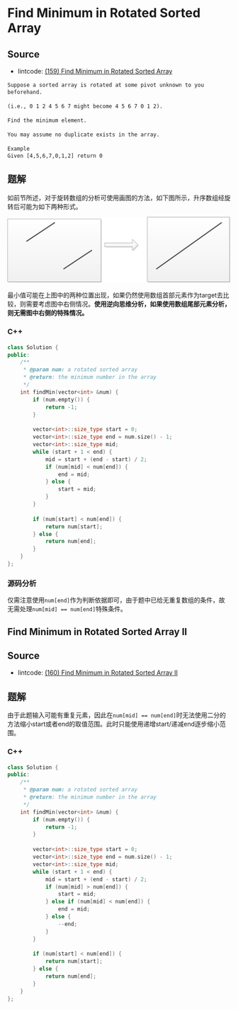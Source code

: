 # Find Minimum in Rotated Sorted Array

## Source

- lintcode: [(159) Find Minimum in Rotated Sorted Array](http://www.lintcode.com/en/problem/find-minimum-in-rotated-sorted-array/)

```
Suppose a sorted array is rotated at some pivot unknown to you beforehand.

(i.e., 0 1 2 4 5 6 7 might become 4 5 6 7 0 1 2).

Find the minimum element.

You may assume no duplicate exists in the array.

Example
Given [4,5,6,7,0,1,2] return 0
```

## 题解

如前节所述，对于旋转数组的分析可使用画图的方法，如下图所示，升序数组经旋转后可能为如下两种形式。

![Rotated Array](../images/rotated_array.png)

最小值可能在上图中的两种位置出现，如果仍然使用数组首部元素作为target去比较，则需要考虑图中右侧情况。**使用逆向思维分析，如果使用数组尾部元素分析，则无需图中右侧的特殊情况。**

### C++

```c++
class Solution {
public:
    /**
     * @param num: a rotated sorted array
     * @return: the minimum number in the array
     */
    int findMin(vector<int> &num) {
        if (num.empty()) {
            return -1;
        }

        vector<int>::size_type start = 0;
        vector<int>::size_type end = num.size() - 1;
        vector<int>::size_type mid;
        while (start + 1 < end) {
            mid = start + (end - start) / 2;
            if (num[mid] < num[end]) {
                end = mid;
            } else {
                start = mid;
            }
        }

        if (num[start] < num[end]) {
            return num[start];
        } else {
            return num[end];
        }
    }
};
```

### 源码分析

仅需注意使用`num[end]`作为判断依据即可，由于题中已给无重复数组的条件，故无需处理`num[mid] == num[end]`特殊条件。

## Find Minimum in Rotated Sorted Array II

## Source

- lintcode: [(160) Find Minimum in Rotated Sorted Array II](http://www.lintcode.com/en/problem/find-minimum-in-rotated-sorted-array-ii/)

## 题解

由于此题输入可能有重复元素，因此在`num[mid] == num[end]`时无法使用二分的方法缩小start或者end的取值范围。此时只能使用递增start/递减end逐步缩小范围。

### C++

```c++
class Solution {
public:
    /**
     * @param num: a rotated sorted array
     * @return: the minimum number in the array
     */
    int findMin(vector<int> &num) {
        if (num.empty()) {
            return -1;
        }

        vector<int>::size_type start = 0;
        vector<int>::size_type end = num.size() - 1;
        vector<int>::size_type mid;
        while (start + 1 < end) {
            mid = start + (end - start) / 2;
            if (num[mid] > num[end]) {
                start = mid;
            } else if (num[mid] < num[end]) {
                end = mid;
            } else {
                --end;
            }
        }

        if (num[start] < num[end]) {
            return num[start];
        } else {
            return num[end];
        }
    }
};
```
